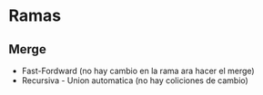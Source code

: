 # Ramas

## Merge
* Fast-Fordward (no hay cambio en la rama ara hacer el merge)
* Recursiva - Union automatica (no hay coliciones de cambio)